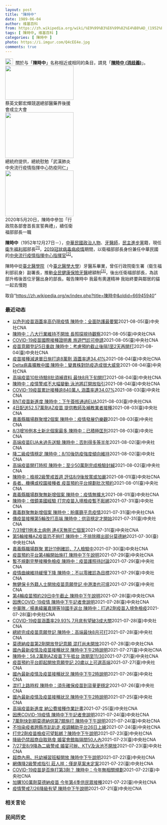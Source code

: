 ```yaml
---
layout: post
title: "陳時中"
date: 1989-06-04
author: 维基百科
from: https://zh.wikipedia.org/wiki/%E9%99%B3%E6%99%82%E4%B8%AD_(1952%E5%B9%B4)
tags: [ 陳時中, 维基百科 ]
categories: [ 陳時中 ]
photo: https://i.imgur.com/Q4cEE4e.jpg
comments: true
---
```

<div class="mw-parser-output"><div id="noteTA-54dafe5e" class="noteTA"><div class="noteTA-group"><div data-noteta-group-source="module" data-noteta-group="Medicine"></div></div></div>
<div role="note" class="hatnote navigation-not-searchable"><a href="/wiki/Wikipedia:%E6%B6%88%E6%AD%A7%E4%B9%89" title="Wikipedia:消歧义"><img alt="Disambig gray.svg" src="//upload.wikimedia.org/wikipedia/commons/thumb/5/5f/Disambig_gray.svg/25px-Disambig_gray.svg.png" decoding="async" width="25" height="19" srcset="//upload.wikimedia.org/wikipedia/commons/thumb/5/5f/Disambig_gray.svg/38px-Disambig_gray.svg.png 1.5x, //upload.wikimedia.org/wikipedia/commons/thumb/5/5f/Disambig_gray.svg/50px-Disambig_gray.svg.png 2x" data-file-width="220" data-file-height="168"></a>&nbsp;&nbsp;關於与「<b>陳時中</b>」名称相近或相同的条目，請見「<b><a href="/wiki/%E9%99%B3%E6%99%82%E4%B8%AD_(%E6%B6%88%E6%AD%A7%E7%BE%A9)" class="mw-disambig" title="陳時中 (消歧義)">陳時中 (消歧義)</a></b>」。</div>

<div class="thumb tright"><div class="thumbinner" style="width:222px;"><a href="/wiki/File:%E9%84%AD%E5%AE%8F%E8%BC%9D%E8%88%87%E9%86%AB%E6%94%BF%E4%BA%BA%E5%A3%AB%E5%90%88%E7%85%A7.jpg" class="image"><img alt="" src="//upload.wikimedia.org/wikipedia/commons/thumb/e/e0/%E9%84%AD%E5%AE%8F%E8%BC%9D%E8%88%87%E9%86%AB%E6%94%BF%E4%BA%BA%E5%A3%AB%E5%90%88%E7%85%A7.jpg/220px-%E9%84%AD%E5%AE%8F%E8%BC%9D%E8%88%87%E9%86%AB%E6%94%BF%E4%BA%BA%E5%A3%AB%E5%90%88%E7%85%A7.jpg" decoding="async" width="220" height="110" class="thumbimage" srcset="//upload.wikimedia.org/wikipedia/commons/thumb/e/e0/%E9%84%AD%E5%AE%8F%E8%BC%9D%E8%88%87%E9%86%AB%E6%94%BF%E4%BA%BA%E5%A3%AB%E5%90%88%E7%85%A7.jpg/330px-%E9%84%AD%E5%AE%8F%E8%BC%9D%E8%88%87%E9%86%AB%E6%94%BF%E4%BA%BA%E5%A3%AB%E5%90%88%E7%85%A7.jpg 1.5x, //upload.wikimedia.org/wikipedia/commons/thumb/e/e0/%E9%84%AD%E5%AE%8F%E8%BC%9D%E8%88%87%E9%86%AB%E6%94%BF%E4%BA%BA%E5%A3%AB%E5%90%88%E7%85%A7.jpg/440px-%E9%84%AD%E5%AE%8F%E8%BC%9D%E8%88%87%E9%86%AB%E6%94%BF%E4%BA%BA%E5%A3%AB%E5%90%88%E7%85%A7.jpg 2x" data-file-width="4160" data-file-height="2080"></a>  <div class="thumbcaption"><div class="magnify"><a href="/wiki/File:%E9%84%AD%E5%AE%8F%E8%BC%9D%E8%88%87%E9%86%AB%E6%94%BF%E4%BA%BA%E5%A3%AB%E5%90%88%E7%85%A7.jpg" class="internal" title="放大"></a></div>蔡英文鄭宏輝競選總部醫藥界後援會成立大會</div></div></div>
<div class="thumb tright"><div class="thumbinner" style="width:222px;"><a href="/wiki/File:02.07_%E7%B8%BD%E7%B5%B1%E6%85%B0%E5%8B%89%E3%80%8C%E5%9A%B4%E9%87%8D%E7%89%B9%E6%AE%8A%E5%82%B3%E6%9F%93%E6%80%A7%E8%82%BA%E7%82%8E%E4%B8%AD%E5%A4%AE%E6%B5%81%E8%A1%8C%E7%96%AB%E6%83%85%E6%8C%87%E6%8F%AE%E4%B8%AD%E5%BF%83%E9%98%B2%E7%96%AB%E5%90%8C%E4%BB%81%E3%80%8D_(49500116692).jpg" class="image"><img alt="" src="//upload.wikimedia.org/wikipedia/commons/thumb/9/95/02.07_%E7%B8%BD%E7%B5%B1%E6%85%B0%E5%8B%89%E3%80%8C%E5%9A%B4%E9%87%8D%E7%89%B9%E6%AE%8A%E5%82%B3%E6%9F%93%E6%80%A7%E8%82%BA%E7%82%8E%E4%B8%AD%E5%A4%AE%E6%B5%81%E8%A1%8C%E7%96%AB%E6%83%85%E6%8C%87%E6%8F%AE%E4%B8%AD%E5%BF%83%E9%98%B2%E7%96%AB%E5%90%8C%E4%BB%81%E3%80%8D_%2849500116692%29.jpg/220px-02.07_%E7%B8%BD%E7%B5%B1%E6%85%B0%E5%8B%89%E3%80%8C%E5%9A%B4%E9%87%8D%E7%89%B9%E6%AE%8A%E5%82%B3%E6%9F%93%E6%80%A7%E8%82%BA%E7%82%8E%E4%B8%AD%E5%A4%AE%E6%B5%81%E8%A1%8C%E7%96%AB%E6%83%85%E6%8C%87%E6%8F%AE%E4%B8%AD%E5%BF%83%E9%98%B2%E7%96%AB%E5%90%8C%E4%BB%81%E3%80%8D_%2849500116692%29.jpg" decoding="async" width="220" height="147" class="thumbimage" srcset="//upload.wikimedia.org/wikipedia/commons/thumb/9/95/02.07_%E7%B8%BD%E7%B5%B1%E6%85%B0%E5%8B%89%E3%80%8C%E5%9A%B4%E9%87%8D%E7%89%B9%E6%AE%8A%E5%82%B3%E6%9F%93%E6%80%A7%E8%82%BA%E7%82%8E%E4%B8%AD%E5%A4%AE%E6%B5%81%E8%A1%8C%E7%96%AB%E6%83%85%E6%8C%87%E6%8F%AE%E4%B8%AD%E5%BF%83%E9%98%B2%E7%96%AB%E5%90%8C%E4%BB%81%E3%80%8D_%2849500116692%29.jpg/330px-02.07_%E7%B8%BD%E7%B5%B1%E6%85%B0%E5%8B%89%E3%80%8C%E5%9A%B4%E9%87%8D%E7%89%B9%E6%AE%8A%E5%82%B3%E6%9F%93%E6%80%A7%E8%82%BA%E7%82%8E%E4%B8%AD%E5%A4%AE%E6%B5%81%E8%A1%8C%E7%96%AB%E6%83%85%E6%8C%87%E6%8F%AE%E4%B8%AD%E5%BF%83%E9%98%B2%E7%96%AB%E5%90%8C%E4%BB%81%E3%80%8D_%2849500116692%29.jpg 1.5x, //upload.wikimedia.org/wikipedia/commons/thumb/9/95/02.07_%E7%B8%BD%E7%B5%B1%E6%85%B0%E5%8B%89%E3%80%8C%E5%9A%B4%E9%87%8D%E7%89%B9%E6%AE%8A%E5%82%B3%E6%9F%93%E6%80%A7%E8%82%BA%E7%82%8E%E4%B8%AD%E5%A4%AE%E6%B5%81%E8%A1%8C%E7%96%AB%E6%83%85%E6%8C%87%E6%8F%AE%E4%B8%AD%E5%BF%83%E9%98%B2%E7%96%AB%E5%90%8C%E4%BB%81%E3%80%8D_%2849500116692%29.jpg/440px-02.07_%E7%B8%BD%E7%B5%B1%E6%85%B0%E5%8B%89%E3%80%8C%E5%9A%B4%E9%87%8D%E7%89%B9%E6%AE%8A%E5%82%B3%E6%9F%93%E6%80%A7%E8%82%BA%E7%82%8E%E4%B8%AD%E5%A4%AE%E6%B5%81%E8%A1%8C%E7%96%AB%E6%83%85%E6%8C%87%E6%8F%AE%E4%B8%AD%E5%BF%83%E9%98%B2%E7%96%AB%E5%90%8C%E4%BB%81%E3%80%8D_%2849500116692%29.jpg 2x" data-file-width="2048" data-file-height="1365"></a>  <div class="thumbcaption"><div class="magnify"><a href="/wiki/File:02.07_%E7%B8%BD%E7%B5%B1%E6%85%B0%E5%8B%89%E3%80%8C%E5%9A%B4%E9%87%8D%E7%89%B9%E6%AE%8A%E5%82%B3%E6%9F%93%E6%80%A7%E8%82%BA%E7%82%8E%E4%B8%AD%E5%A4%AE%E6%B5%81%E8%A1%8C%E7%96%AB%E6%83%85%E6%8C%87%E6%8F%AE%E4%B8%AD%E5%BF%83%E9%98%B2%E7%96%AB%E5%90%8C%E4%BB%81%E3%80%8D_(49500116692).jpg" class="internal" title="放大"></a></div>總統府提供，總統慰勉「武漢肺炎中央流行疫情指揮中心防疫同仁」</div></div></div>
<div class="thumb tright"><div class="thumbinner" style="width:222px;"><a href="/wiki/File:05.20_%E7%B8%BD%E7%B5%B1%E4%B8%BB%E6%8C%81%E3%80%8C%E8%A1%8C%E6%94%BF%E9%99%A2%E5%89%AF%E9%99%A2%E9%95%B7%E6%9A%A8%E5%90%84%E9%83%A8%E6%9C%83%E9%A6%96%E9%95%B7%E5%AE%A3%E8%AA%93%E5%85%B8%E7%A6%AE%E3%80%8D-%E9%99%B3%E6%99%82%E4%B8%AD.jpg" class="image"><img alt="" src="//upload.wikimedia.org/wikipedia/commons/thumb/a/aa/05.20_%E7%B8%BD%E7%B5%B1%E4%B8%BB%E6%8C%81%E3%80%8C%E8%A1%8C%E6%94%BF%E9%99%A2%E5%89%AF%E9%99%A2%E9%95%B7%E6%9A%A8%E5%90%84%E9%83%A8%E6%9C%83%E9%A6%96%E9%95%B7%E5%AE%A3%E8%AA%93%E5%85%B8%E7%A6%AE%E3%80%8D-%E9%99%B3%E6%99%82%E4%B8%AD.jpg/220px-05.20_%E7%B8%BD%E7%B5%B1%E4%B8%BB%E6%8C%81%E3%80%8C%E8%A1%8C%E6%94%BF%E9%99%A2%E5%89%AF%E9%99%A2%E9%95%B7%E6%9A%A8%E5%90%84%E9%83%A8%E6%9C%83%E9%A6%96%E9%95%B7%E5%AE%A3%E8%AA%93%E5%85%B8%E7%A6%AE%E3%80%8D-%E9%99%B3%E6%99%82%E4%B8%AD.jpg" decoding="async" width="220" height="147" class="thumbimage" srcset="//upload.wikimedia.org/wikipedia/commons/thumb/a/aa/05.20_%E7%B8%BD%E7%B5%B1%E4%B8%BB%E6%8C%81%E3%80%8C%E8%A1%8C%E6%94%BF%E9%99%A2%E5%89%AF%E9%99%A2%E9%95%B7%E6%9A%A8%E5%90%84%E9%83%A8%E6%9C%83%E9%A6%96%E9%95%B7%E5%AE%A3%E8%AA%93%E5%85%B8%E7%A6%AE%E3%80%8D-%E9%99%B3%E6%99%82%E4%B8%AD.jpg/330px-05.20_%E7%B8%BD%E7%B5%B1%E4%B8%BB%E6%8C%81%E3%80%8C%E8%A1%8C%E6%94%BF%E9%99%A2%E5%89%AF%E9%99%A2%E9%95%B7%E6%9A%A8%E5%90%84%E9%83%A8%E6%9C%83%E9%A6%96%E9%95%B7%E5%AE%A3%E8%AA%93%E5%85%B8%E7%A6%AE%E3%80%8D-%E9%99%B3%E6%99%82%E4%B8%AD.jpg 1.5x, //upload.wikimedia.org/wikipedia/commons/thumb/a/aa/05.20_%E7%B8%BD%E7%B5%B1%E4%B8%BB%E6%8C%81%E3%80%8C%E8%A1%8C%E6%94%BF%E9%99%A2%E5%89%AF%E9%99%A2%E9%95%B7%E6%9A%A8%E5%90%84%E9%83%A8%E6%9C%83%E9%A6%96%E9%95%B7%E5%AE%A3%E8%AA%93%E5%85%B8%E7%A6%AE%E3%80%8D-%E9%99%B3%E6%99%82%E4%B8%AD.jpg/440px-05.20_%E7%B8%BD%E7%B5%B1%E4%B8%BB%E6%8C%81%E3%80%8C%E8%A1%8C%E6%94%BF%E9%99%A2%E5%89%AF%E9%99%A2%E9%95%B7%E6%9A%A8%E5%90%84%E9%83%A8%E6%9C%83%E9%A6%96%E9%95%B7%E5%AE%A3%E8%AA%93%E5%85%B8%E7%A6%AE%E3%80%8D-%E9%99%B3%E6%99%82%E4%B8%AD.jpg 2x" data-file-width="2508" data-file-height="1672"></a>  <div class="thumbcaption"><div class="magnify"><a href="/wiki/File:05.20_%E7%B8%BD%E7%B5%B1%E4%B8%BB%E6%8C%81%E3%80%8C%E8%A1%8C%E6%94%BF%E9%99%A2%E5%89%AF%E9%99%A2%E9%95%B7%E6%9A%A8%E5%90%84%E9%83%A8%E6%9C%83%E9%A6%96%E9%95%B7%E5%AE%A3%E8%AA%93%E5%85%B8%E7%A6%AE%E3%80%8D-%E9%99%B3%E6%99%82%E4%B8%AD.jpg" class="internal" title="放大"></a></div>2020年5月20日，陳時中參加「行政院各部會首長宣誓典禮」，續任衛福部部長一職</div></div></div>
<p><b>陳時中</b>（1952年12月27日<span class="useeditintro" title="Template:BLP editintro">－</span>），<a href="/wiki/%E4%B8%AD%E8%8F%AF%E6%B0%91%E5%9C%8B" title="中華民國">中華民國</a><a href="/wiki/%E6%94%BF%E6%B2%BB%E4%BA%BA%E7%89%A9" title="政治人物">政治人物</a>、<a href="/wiki/%E7%89%99%E9%86%AB%E5%B8%AB" class="mw-redirect" title="牙醫師">牙醫師</a>，<a href="/wiki/%E6%B0%91%E4%B8%BB%E9%80%B2%E6%AD%A5%E9%BB%A8" title="民主進步黨">民主進步黨</a>籍，現任<a href="/wiki/%E4%B8%AD%E8%8F%AF%E6%B0%91%E5%9C%8B%E8%A1%9B%E7%94%9F%E7%A6%8F%E5%88%A9%E9%83%A8" title="中華民國衛生福利部">衛生福利部</a>部長<sup id="cite_ref-1" class="reference"><a href="#cite_note-1">[1]</a></sup>，<a href="/wiki/2019%E5%86%A0%E7%8B%80%E7%97%85%E6%AF%92%E7%97%85%E8%87%BA%E7%81%A3%E7%96%AB%E6%83%85" title="2019冠狀病毒病臺灣疫情">2019冠狀病毒病疫情</a>期間，以衛福部部長身份兼任中華民國的<a href="/wiki/%E5%9C%8B%E5%AE%B6%E8%A1%9B%E7%94%9F%E6%8C%87%E6%8F%AE%E4%B8%AD%E5%BF%83%E4%B8%AD%E5%A4%AE%E6%B5%81%E8%A1%8C%E7%96%AB%E6%83%85%E6%8C%87%E6%8F%AE%E4%B8%AD%E5%BF%83" title="國家衛生指揮中心中央流行疫情指揮中心">中央流行疫情指揮中心</a><a href="/wiki/%E6%8C%87%E6%8F%AE%E5%AE%98" title="指揮官">指揮官</a><sup id="cite_ref-2" class="reference"><a href="#cite_note-2">[2]</a></sup>。
</p><p>陳時中從<a href="/wiki/%E8%87%BA%E5%8C%97%E9%86%AB%E5%AD%B8%E9%99%A2" class="mw-redirect" title="臺北醫學院">臺北醫學院</a>（今<a href="/wiki/%E8%87%BA%E5%8C%97%E9%86%AB%E5%AD%B8%E5%A4%A7%E5%AD%B8" title="臺北醫學大學">臺北醫學大學</a>）牙醫系畢業，曾任行政院衛生署（衛生福利部前身）副署長，推動<a href="/wiki/%E5%85%A8%E6%B0%91%E5%81%A5%E5%BA%B7%E4%BF%9D%E9%9A%AA" title="全民健康保險">全民健康保險</a><a href="/wiki/%E7%89%99%E9%86%AB" title="牙醫">牙醫</a>總額制<sup id="cite_ref-3" class="reference"><a href="#cite_note-3">[3]</a></sup>，後出任衛福部部長，為該部升格後首位牙醫出身的部長。報告陳時中 我最有奧運精神 我始終要與鄰居的貓一起去慢跑
</p>
</div><noscript><img src="//zh.wikipedia.org/wiki/Special:CentralAutoLogin/start?type=1x1" alt="" title="" width="1" height="1" style="border: none; position: absolute;"></noscript>
<div class="printfooter">取自“<a dir="ltr" href="https://zh.wikipedia.org/w/index.php?title=陳時中&amp;oldid=66945940">https://zh.wikipedia.org/w/index.php?title=陳時中&amp;oldid=66945940</a>”</div><div id="recent-news"><h3>最近动态</h3><ul><li><a href="https://nodebe4.github.io/waimei/2021-08-05/%E4%BB%A5%E8%89%B2%E5%88%97%E7%96%AB%E8%8B%97%E6%B6%B5%E8%93%8B%E7%8E%87%E9%AB%98%E4%BB%8D%E7%8F%BE%E7%96%AB%E6%83%85-%E9%99%B3%E6%99%82%E4%B8%AD-%E5%85%A8%E9%9D%A2%E9%98%B2%E8%AD%B7%E6%9C%80%E8%A6%81%E7%B7%8A" title="以色列疫苗涵蓋率高仍現疫情 陳時中：全面防護最要緊—— （中央社記者陳婕翎、江慧珺台北5日電）國內COVID-19疫苗短缺，指揮中心指揮官陳時中說，昨天接種9.7萬劑，與現階段每日接種數約10萬...">以色列疫苗涵蓋率高仍現疫情 陳時中：全面防護最要緊</a><time>2021-08-05</time><a class="tag">(臺)中央社CNA</a></li>
<li><a href="https://nodebe4.github.io/waimei/2021-08-05/%E9%99%B3%E6%99%82%E4%B8%AD-%E5%85%AB%E5%A4%A7%E8%A1%8C%E6%A5%AD%E7%B6%AD%E6%8C%81%E4%B8%8D%E9%96%8B%E6%94%BE-%E9%95%B7%E7%85%A7%E6%8E%A2%E8%A6%96%E5%BE%85%E8%A7%80%E5%AF%9F" title="陳時中：八大行業維持不開放 長照探視待觀察—— 對於台北市政府討論萬華茶藝館分3階段復業，中央流行疫情指揮中心指揮官陳時中5日表示，八大行業目前不在開放之列。（中央社檔案照片） （中央社記者江慧...">陳時中：八大行業維持不開放 長照探視待觀察</a><time>2021-08-05</time><a class="tag">(臺)中央社CNA</a></li>
<li><a href="https://nodebe4.github.io/waimei/2021-08-05/COVID-19%E7%96%AB%E8%8B%97%E5%9C%8B%E9%9A%9B%E6%8E%A5%E7%A8%AE%E8%AD%89%E6%98%8E%E6%9B%B8-%E6%97%85%E9%81%8A%E9%96%80%E8%A8%BA%E5%8F%AF%E7%94%B3%E8%AB%8B" title="COVID-19疫苗國際接種證明書 旅遊門診可申請—— （中央社記者陳婕翎、江慧珺台北5日電）COVID-19國際疫情蠢動，各國陸續制定入境條件須持有疫苗接種證明，指揮中心指揮官陳時中今天表示，...">COVID-19疫苗國際接種證明書 旅遊門診可申請</a><time>2021-08-05</time><a class="tag">(臺)中央社CNA</a></li>
<li><a href="https://nodebe4.github.io/waimei/2021-08-04/%E7%96%AB%E8%8B%97%E6%84%8F%E9%A1%98%E7%99%BB%E8%A8%985%E6%97%A5%E9%87%8D%E5%95%9F-%E9%99%B3%E6%99%82%E4%B8%AD-%E8%80%83%E6%85%AE%E9%A0%90%E7%B4%84%E6%88%AA%E6%AD%A2%E5%BE%8C%E9%9A%941%E8%87%B32%E5%A4%A9%E5%86%8D%E9%96%8B%E6%89%93" title="疫苗意願登記5日重啟 陳時中：考慮預約截止後隔1至2天再開打—— 第5輪疫苗預約5日上午開放，意願登記則於下午重啟。指揮官陳時中4日表示，先前疫苗銜接有空檔，造成地方不安全感，故規劃預約截止到開...">疫苗意願登記5日重啟 陳時中：考慮預約截止後隔1至2天再開打</a><time>2021-08-04</time><a class="tag">(臺)中央社CNA</a></li>
<li><a href="https://nodebe4.github.io/waimei/2021-08-04/%E7%96%AB%E8%8B%97%E6%8E%A5%E7%A8%AE%E6%B8%9B%E9%80%9F%E5%96%AE%E6%97%A5%E6%96%BD%E6%89%93%E9%80%BE8%E8%90%AC%E5%8A%91-%E6%B6%B5%E8%93%8B%E7%8E%87%E9%81%9434.41" title="疫苗接種減速單日施打逾8萬劑 涵蓋率達34.41%—— （中央社記者陳婕翎、江慧珺台北4日電）國內COVID-19疫苗存量吃緊，接種減速，指揮中心指揮官陳時中今天下午坦言，昨天接種數確實較少，單...">疫苗接種減速單日施打逾8萬劑  涵蓋率達34.41%</a><time>2021-08-04</time><a class="tag">(臺)中央社CNA</a></li>
<li><a href="https://nodebe4.github.io/waimei/2021-08-04/Delta%E7%97%85%E6%AF%92%E6%93%B4%E6%95%A3%E4%B8%AD%E5%9C%8B-%E9%99%B3%E6%99%82%E4%B8%AD-%E8%AE%8A%E7%95%B0%E6%A0%AA%E5%B0%8D%E9%98%B2%E7%96%AB%E9%80%A0%E6%88%90%E5%BE%88%E5%A4%A7%E5%A8%81%E8%84%85" title="Delta病毒擴散中國 陳時中：變異株對防疫造成很大威脅—— 中國近期疫情從7月20日南京機場開始傳播，湖南張家界又成為另一個散發源頭，海南島8月1日也出現1例確診者，Delta變異株疫情迅速向...">Delta病毒擴散中國 陳時中：變異株對防疫造成很大威脅</a><time>2021-08-04</time><a class="tag">(臺)中央社CNA</a></li>
<li><a href="https://nodebe4.github.io/waimei/2021-08-04/%E9%AB%98%E7%AB%AF%E7%96%AB%E8%8B%9710%E6%89%B9%E5%BE%85%E9%A9%978%E6%89%B9%E9%A0%88%E8%A3%9C%E8%B3%87%E6%96%99-%E6%9C%80%E5%BF%AB8%E6%9C%88%E4%B8%8B%E6%97%AC%E9%96%8B%E6%89%93" title="高端疫苗10批待驗8批須補資料 最快8月下旬開打—— （中央社記者陳婕翎、江慧珺台北4日電）疫情指揮中心指揮官陳時中今天表示，截至目前，高端疫苗已有4批產品完成封緘，10批疫苗待檢驗、8批須重新...">高端疫苗10批待驗8批須補資料 最快8月下旬開打</a><time>2021-08-04</time><a class="tag">(臺)中央社CNA</a></li>
<li><a href="https://nodebe4.github.io/waimei/2021-08-04/%E9%99%B3%E6%99%82%E4%B8%AD-%E7%96%AB%E6%83%85%E8%AD%A6%E6%88%92%E4%B8%8D%E5%A4%A7%E5%B9%85%E8%AE%8A%E5%8B%95-%E6%B3%B3%E6%B1%A0%E5%B0%87%E8%A8%82%E9%96%8B%E6%94%BE%E6%8C%87%E5%BC%95" title="陳時中：疫情警戒不大幅變動 泳池將訂開放指引—— 疫情指揮中心指揮官陳時中4日表示，9日之後二級警戒並無大幅變動的打算，僅針對個別問題解決，如游泳池將訂定相關指引開放。圖為南港運動中心游泳池畔。...">陳時中：疫情警戒不大幅變動 泳池將訂開放指引</a><time>2021-08-04</time><a class="tag">(臺)中央社CNA</a></li>
<li><a href="https://nodebe4.github.io/waimei/2021-08-03/COVID-19%E7%96%AB%E8%8B%97%E7%B4%AF%E8%A8%88%E6%8E%A5%E7%A8%AE%E9%80%BE840%E8%90%AC%E4%BA%BA-%E6%B6%B5%E8%93%8B%E7%8E%87%E9%81%9434.07" title="COVID-19疫苗累計接種逾840萬人 涵蓋率達34.07%—— （中央社記者陳婕翎、江慧珺台北3日電）國內COVID-19疫苗接種速度加快，指揮中心指揮官陳時中今天公布，截至目前為止，累計接...">COVID-19疫苗累計接種逾840萬人 涵蓋率達34.07%</a><time>2021-08-03</time><a class="tag">(臺)中央社CNA</a></li>
<li><a href="https://nodebe4.github.io/waimei/2021-08-03/BNT%E7%96%AB%E8%8B%97%E6%96%B0%E9%80%B2%E5%BA%A6-%E9%99%B3%E6%99%82%E4%B8%AD-%E4%B8%8B%E5%8D%88%E7%B0%BD%E6%A0%B8%E9%80%9A%E9%81%8EEUA" title="BNT疫苗新進度 陳時中：下午簽核通過EUA—— 指揮中心指揮官陳時中透露，3日下午將簽核公文通過BNT疫苗的EUA，讓疫苗製造與輸台的排程較順利。（圖取自twitter.com/BioNTec...">BNT疫苗新進度 陳時中：下午簽核通過EUA</a><time>2021-08-03</time><a class="tag">(臺)中央社CNA</a></li>
<li><a href="https://nodebe4.github.io/waimei/2021-08-03/4%E6%97%A5%E9%85%8D%E9%80%8152.57%E8%90%AC%E5%8A%91AZ%E7%96%AB%E8%8B%97-%E6%8F%90%E4%BE%9B%E6%95%99%E5%B8%AB%E5%8F%8A%E8%A3%9C%E6%95%99%E6%A5%AD%E8%80%85%E6%8E%A5%E7%A8%AE" title="4日配送52.57萬劑AZ疫苗 提供教師及補教業者接種—— （中央社記者陳婕翎、江慧珺台北3日電）指揮中心指揮官陳時中今天下午在記者會中公布，指揮中心將於8月4日配送52.57萬劑AZ疫苗，供地...">4日配送52.57萬劑AZ疫苗 提供教師及補教業者接種</a><time>2021-08-03</time><a class="tag">(臺)中央社CNA</a></li>
<li><a href="https://nodebe4.github.io/waimei/2021-08-03/%E5%98%89%E7%BE%A9%E7%B8%A3%E8%81%B7%E5%A0%B4%E7%BE%A4%E8%81%9A%E5%A2%9E2%E5%80%8B%E6%A1%88-%E9%99%B3%E6%99%82%E4%B8%AD-%E7%96%AB%E6%83%85%E7%99%BC%E5%B1%95%E4%BB%8D%E6%A8%82%E8%A7%80" title="嘉義縣職場群聚增2個案 陳時中：疫情發展仍樂觀—— 嘉義縣爆發COVID-19職場群聚感染，3日新增2例個案，累積13例確診。（指揮中心提供） （中央社記者陳婕翎、江慧珺台北3日電）嘉義縣爆發C...">嘉義縣職場群聚增2個案 陳時中：疫情發展仍樂觀</a><time>2021-08-03</time><a class="tag">(臺)中央社CNA</a></li>
<li><a href="https://nodebe4.github.io/waimei/2021-08-03/8-3%E5%A2%9E16%E4%BE%8B%E6%9C%AC%E5%9C%9F%E6%96%B0%E5%8C%97%E5%80%8B%E6%A1%88%E6%9C%80%E5%A4%9A-%E9%99%B3%E6%99%82%E4%B8%AD-%E5%B7%B2%E7%A9%8D%E6%A5%B5%E5%8C%A1%E5%88%97" title="8/3增16例本土新北個案最多 陳時中：已積極匡列—— 國內3日新增19例COVID-19本土病例，另新增2名死亡個案。（中央社製圖） （中央社記者陳婕翎、江慧珺台北3日電）指揮中心公布，今天國...">8/3增16例本土新北個案最多 陳時中：已積極匡列</a><time>2021-08-03</time><a class="tag">(臺)中央社CNA</a></li>
<li><a href="https://nodebe4.github.io/waimei/2021-08-02/%E9%AB%98%E7%AB%AF%E7%96%AB%E8%8B%97EUA%E6%9C%AA%E9%81%8E%E5%85%88%E9%80%81%E9%A9%97-%E9%99%B3%E6%99%82%E4%B8%AD-%E5%90%A6%E5%89%87%E5%BE%97%E5%A4%9A%E7%AD%89%E5%8D%8A%E5%B9%B4" title="高端疫苗EUA未過先送驗 陳時中：否則得多等半年—— 食藥署2日宣布，首4批高端疫苗已完成檢驗並核發封緘證明書，共26萬5528劑疫苗正在進行封緘作業，預計傍晚可放行，效期約6個月。（食藥署提供...">高端疫苗EUA未過先送驗 陳時中：否則得多等半年</a><time>2021-08-02</time><a class="tag">(臺)中央社CNA</a></li>
<li><a href="https://nodebe4.github.io/waimei/2021-08-02/%E9%99%8D%E4%BA%8C%E7%B4%9A%E7%96%AB%E6%83%85%E7%A9%A9%E5%AE%9A-%E9%99%B3%E6%99%82%E4%B8%AD-8-10%E5%BE%8C%E9%98%B2%E7%96%AB%E5%BC%B7%E5%BA%A6%E5%82%BE%E5%90%91%E7%B6%AD%E6%8C%81" title="降二級疫情穩定 陳時中：8/10後防疫強度傾向維持—— 國內疫情警戒降至第二級，指揮中心指揮官陳時中2日表示，初步評估10日後應無須再次加嚴管制，但鬆綁可能性較低，防疫管制傾向維持不變。圖為1日...">降二級疫情穩定 陳時中：8/10後防疫強度傾向維持</a><time>2021-08-02</time><a class="tag">(臺)中央社CNA</a></li>
<li><a href="https://nodebe4.github.io/waimei/2021-08-02/%E9%AB%98%E7%AB%AF%E7%96%AB%E8%8B%97%E9%96%8B%E6%89%93%E6%99%82%E7%A8%8B-%E9%99%B3%E6%99%82%E4%B8%AD-%E8%87%B3%E5%B0%9150%E8%90%AC%E5%8A%91%E5%AE%8C%E6%88%90%E6%AA%A2%E9%A9%97%E5%B0%81%E7%B7%98" title="高端疫苗開打時程 陳時中：至少50萬劑完成檢驗封緘—— 約26萬劑高端COVID-19疫苗2日完成檢驗封緘，指揮中心指揮官陳時中表示，預計至少累積50至60萬劑完成檢驗封緘，才可開放接種。（中央...">高端疫苗開打時程 陳時中：至少50萬劑完成檢驗封緘</a><time>2021-08-02</time><a class="tag">(臺)中央社CNA</a></li>
<li><a href="https://nodebe4.github.io/waimei/2021-08-01/%E9%99%B3%E6%99%82%E4%B8%AD-%E6%AA%A2%E8%A6%962%E7%B4%9A%E8%AD%A6%E6%88%92%E9%A6%96%E9%80%B1-%E8%A9%95%E4%BC%B08-9%E5%BE%8C%E6%94%BE%E5%AF%AC%E6%88%96%E5%8A%A0%E5%9A%B4" title="陳時中：檢視2級警戒首週 評估8/9後放寬或加嚴—— （中央社記者陳婕翎、張茗喧台北1日電）國內疫情警戒降至第2級，今天邁入降級首週，指揮中心指揮官陳時中說，正在審視降級防疫成果，匯集主管單位意...">陳時中：檢視2級警戒首週  評估8/9後放寬或加嚴</a><time>2021-08-01</time><a class="tag">(臺)中央社CNA</a></li>
<li><a href="https://nodebe4.github.io/waimei/2021-08-01/%E9%95%B7%E8%80%85-%E6%A9%9F%E6%A7%8B%E6%88%96%E6%A0%A1%E5%9C%92%E6%8E%A5%E7%A8%AE%E8%80%85-%E7%96%AB%E8%8B%97%E9%A0%90%E7%B4%84%E5%B9%B3%E5%8F%B0%E8%A6%8F%E5%8A%83%E6%89%B9%E6%AC%A1%E9%A0%90%E7%B4%84" title="長者、機構或校園接種者 疫苗預約平台規劃批次預約—— 指揮中心指揮官陳時中1日指出，針對具數位落差長者，或需集體接種，如機構或未來的校園接種，將規劃疫苗預約平台批次預約等功能。（中央社檔案照片）...">長者、機構或校園接種者 疫苗預約平台規劃批次預約</a><time>2021-08-01</time><a class="tag">(臺)中央社CNA</a></li>
<li><a href="https://nodebe4.github.io/waimei/2021-08-01/%E5%98%89%E7%BE%A9%E7%B8%A3%E8%81%B7%E5%A0%B4%E7%BE%A4%E8%81%9A%E7%84%A1%E6%96%B0%E5%A2%9E%E5%80%8B%E6%A1%88-%E9%99%B3%E6%99%82%E4%B8%AD-%E7%96%AB%E6%83%85%E7%84%A1%E6%93%B4%E5%A4%A7" title="嘉義縣職場群聚無新增個案 陳時中：疫情無擴大—— 嘉義縣爆發COVID-19職場群聚感染，1日無新增個案，維持11例確診。（指揮中心提供） （中央社記者陳婕翎、張茗喧台北1日電）嘉義縣爆發COV...">嘉義縣職場群聚無新增個案 陳時中：疫情無擴大</a><time>2021-08-01</time><a class="tag">(臺)中央社CNA</a></li>
<li><a href="https://nodebe4.github.io/waimei/2021-07-31/%E9%99%B3%E6%99%82%E4%B8%AD-%E5%80%9F%E9%8F%A1%E7%BE%8E%E5%9C%8B%E7%B6%93%E9%A9%97-%E6%89%93%E5%AE%8C%E7%96%AB%E8%8B%97%E5%85%A5%E5%A2%83%E6%AA%A2%E7%96%AB%E6%9A%AB%E4%B8%8D%E9%AC%86%E7%B6%81" title="陳時中：借鏡美國經驗 打完疫苗入境檢疫暫不鬆綁—— 指揮中心指揮官陳時中31日以美國為例，強調該國即便疫苗涵蓋率高，最近也暴增單日15萬例確診，顯示打完疫苗仍有風險，檢疫暫無鬆綁打算。圖為美國雷...">陳時中：借鏡美國經驗 打完疫苗入境檢疫暫不鬆綁</a><time>2021-07-31</time><a class="tag">(臺)中央社CNA</a></li>
<li><a href="https://nodebe4.github.io/waimei/2021-07-31/%E5%98%89%E7%BE%A9%E7%BE%A4%E8%81%9A%E7%84%A1%E6%96%B0%E5%A2%9E%E5%80%8B%E6%A1%88-%E9%99%B3%E6%99%82%E4%B8%AD-%E7%9B%BC%E5%BB%A3%E7%AF%A9%E5%B9%B3%E6%81%AF%E7%96%AB%E6%83%85" title="嘉義群聚無新增個案 陳時中：盼廣篩平息疫情—— 嘉義縣某工廠爆發群聚染疫事件，開設擴大篩檢站，31 日在水上鄉南靖國小靖西分校進行篩檢作業，一早就湧入上百人排隊等待篩檢。中央社記者蔡智明攝　11...">嘉義群聚無新增個案 陳時中：盼廣篩平息疫情</a><time>2021-07-31</time><a class="tag">(臺)中央社CNA</a></li>
<li><a href="https://nodebe4.github.io/waimei/2021-07-31/%E5%82%B3%E7%96%AB%E8%8B%97%E6%8E%A5%E7%A8%AE%E7%AC%AC5%E8%BC%AA%E6%94%B9%E6%89%93%E9%AB%98%E7%AB%AF-%E9%99%B3%E6%99%82%E4%B8%AD-%E4%BE%9B%E8%B2%A8%E7%A9%A9%E5%AE%9A%E6%89%8D%E9%96%8B%E5%A7%8B" title="傳疫苗接種第5輪改打高端 陳時中：供貨穩定才開始—— 外傳第5輪疫苗可能由高端疫苗接棒。指揮中心指揮官陳時中31日對此指出，目前高端疫苗產量相對小，等供貨穩定後才會開始施打，開打時程未定。圖為台...">傳疫苗接種第5輪改打高端 陳時中：供貨穩定才開始</a><time>2021-07-31</time><a class="tag">(臺)中央社CNA</a></li>
<li><a href="https://nodebe4.github.io/waimei/2021-07-31/7-31%E5%A2%9E11%E4%BE%8B%E6%9C%AC%E5%9C%9F%E7%97%85%E4%BE%8B-%E9%80%A34%E5%A4%A9%E7%84%A1%E6%AD%BB%E4%BA%A1%E5%80%8B%E6%A1%88" title="7/31增11例本土病例&nbsp;連4天無死亡個案—— 疫情指揮中心指揮官陳時中宣布，31日新增11例本土、1例境外移入，已連4天無死亡病例。（中央社製圖） （中央社記者張茗喧、江慧珺台北31日電）中央...">7/31增11例本土病例 連4天無死亡個案</a><time>2021-07-31</time><a class="tag">(臺)中央社CNA</a></li>
<li><a href="https://nodebe4.github.io/waimei/2021-07-30/%E7%AC%AC5%E8%BC%AA%E6%8E%A5%E7%A8%AEAZ%E7%96%AB%E8%8B%97%E6%81%90%E4%B8%8D%E5%A4%A0%E6%89%93-%E9%99%B3%E6%99%82%E4%B8%AD-%E4%B8%8D%E6%8E%92%E9%99%A4%E9%87%8B%E5%87%BA%E9%83%A8%E5%88%86%E8%8E%AB%E5%BE%B7%E7%B4%8D" title="第5輪接種AZ疫苗恐不夠打 陳時中：不排除釋出部分莫德納—— 指揮中心指揮官陳時中30日坦言，目前疫苗供貨確實吃緊，不排除釋出部分莫德納疫苗。（中央社檔案照片） （中央社記者張茗喧、江慧珺台北3...">第5輪接種AZ疫苗恐不夠打 陳時中：不排除釋出部分莫德納</a><time>2021-07-30</time><a class="tag">(臺)中央社CNA</a></li>
<li><a href="https://nodebe4.github.io/waimei/2021-07-30/%E5%98%89%E7%BE%A9%E7%B8%A3%E8%81%B7%E5%A0%B4%E7%BE%A4%E8%81%9A-%E7%B4%AF%E8%A8%8811%E4%BE%8B%E7%A2%BA%E8%A8%BA-7%E4%BA%BA%E6%AA%A2%E9%A9%97%E4%B8%AD" title="嘉義縣職場群聚 累計11例確診、7人檢驗中—— 嘉義縣爆發職場群聚，至今累計11人確診，研判感染源可能和北部有關。（指揮中心提供） （中央社記者張茗喧、江慧珺台北30日電）指揮中心指揮官陳時中今...">嘉義縣職場群聚 累計11例確診、7人檢驗中</a><time>2021-07-30</time><a class="tag">(臺)中央社CNA</a></li>
<li><a href="https://nodebe4.github.io/waimei/2021-07-29/%E7%96%AB%E8%8B%97%E9%A0%90%E7%B4%84%E5%B9%B3%E5%8F%B0%E7%AC%AC4%E8%BC%AA%E9%96%8B%E5%A7%8B%E6%96%BD%E6%89%93-%E9%99%B3%E6%99%82%E4%B8%AD%E4%B8%8B%E5%8D%88%E8%AA%AA%E6%98%8E" title="疫苗預約平台第4輪開始施打 陳時中下午說明—— （中央社記者江慧珺台北30日電）COVID-19（2019冠狀病毒疾病）疫苗預約平台第4輪預約接種今天起開始施打，但部分縣市疫苗剩餘量不足，可能推...">疫苗預約平台第4輪開始施打  陳時中下午說明</a><time>2021-07-29</time><a class="tag">(臺)中央社CNA</a></li>
<li><a href="https://nodebe4.github.io/waimei/2021-07-29/%E6%9A%AB%E4%B8%8D%E8%A6%8F%E5%8A%83%E5%AE%8C%E6%95%B4%E6%8E%A5%E7%A8%AE%E5%85%8D%E6%AA%A2%E7%96%AB-%E9%99%B3%E6%99%82%E4%B8%AD-%E7%96%AB%E8%8B%97%E8%AD%B7%E7%85%A7%E5%BE%85%E8%A8%8E%E8%AB%96" title="暫不規劃完整接種免檢疫 陳時中：疫苗護照待討論—— （中央社記者陳婕翎、江慧珺台北29日電）施打2劑COVID-19疫苗的奧運國手入境免檢疫，普通旅客完整接種可否比照辦理，指揮中心指揮官陳時中表...">暫不規劃完整接種免檢疫 陳時中：疫苗護照待討論</a><time>2021-07-29</time><a class="tag">(臺)中央社CNA</a></li>
<li><a href="https://nodebe4.github.io/waimei/2021-07-29/%E7%96%AB%E6%83%85%E6%9B%B2%E7%B7%9A%E7%B6%AD%E6%8C%81%E7%B7%A9%E6%85%A2%E4%B8%8B%E9%99%8D-%E9%99%B3%E6%99%82%E4%B8%AD-%E4%B8%8D%E4%BB%A5%E9%9B%B6%E7%A2%BA%E8%A8%BA%E7%82%BA%E7%9B%AE%E6%A8%99" title="疫情曲線維持緩慢下降 陳時中：不以零確診為目標—— 中央流行疫情指揮中心指揮官陳時中29日重申，COVID-19疫情控制不以零確診為目標，不會有潛藏案例未報出來。圖為29日家長騎腳踏車帶著小孩前...">疫情曲線維持緩慢下降 陳時中：不以零確診為目標</a><time>2021-07-29</time><a class="tag">(臺)中央社CNA</a></li>
<li><a href="https://nodebe4.github.io/waimei/2021-07-29/%E7%84%A1%E5%81%A5%E4%BF%9D%E5%8D%A1%E5%A4%96%E7%B1%8D%E4%BA%BA%E5%A3%AB%E9%96%8B%E6%94%BE%E7%96%AB%E8%8B%97%E6%84%8F%E9%A1%98%E7%99%BB%E8%A8%98-%E4%B8%AD%E6%B8%AF%E6%BE%B3%E4%B9%9F%E5%8F%AF%E5%A1%AB" title="無健保卡外籍人士開放疫苗意願登記 中港澳也可填—— 疫情指揮中心指揮官陳時中29日公布，開放合法停居留但無健保卡外籍人士可比照台灣民眾進行COVID-19疫苗意願登記，中國、港澳居民皆可填寫。圖...">無健保卡外籍人士開放疫苗意願登記 中港澳也可填</a><time>2021-07-29</time><a class="tag">(臺)中央社CNA</a></li>
<li><a href="https://nodebe4.github.io/waimei/2021-07-28/%E7%AC%AC4%E8%BC%AA%E7%96%AB%E8%8B%97%E9%A0%90%E7%B4%8429%E6%97%A5%E4%B8%AD%E5%8D%88%E6%88%AA%E6%AD%A2-%E9%99%B3%E6%99%82%E4%B8%AD%E4%B8%8B%E5%8D%88%E8%AA%AA%E6%98%8E" title="第4輪疫苗預約29日中午截止 陳時中下午說明—— （中央社記者陳婕翎台北29日電）「COVID-19疫苗施打意願登記與預約系統」第4輪「預約接種」今天中午12時結單，此輪AZ疫苗施打期間預計自7...">第4輪疫苗預約29日中午截止  陳時中下午說明</a><time>2021-07-28</time><a class="tag">(臺)中央社CNA</a></li>
<li><a href="https://nodebe4.github.io/waimei/2021-07-28/%E5%9B%A0%E6%87%89COVID-19%E7%96%AB%E6%83%85-%E9%99%B3%E6%99%82%E4%B8%AD%E4%B8%8B%E5%8D%88%E8%A8%98%E8%80%85%E6%9C%83%E8%AA%AA%E6%98%8E" title="因應COVID-19疫情 陳時中下午記者會說明—— 中央流行疫情指揮中心指揮官陳時中29日下午記者會說明疫情。（中央社檔案照片） （中央社網站29日電）因應COVID-19疫情，今天下午2時由指...">因應COVID-19疫情 陳時中下午記者會說明</a><time>2021-07-28</time><a class="tag">(臺)中央社CNA</a></li>
<li><a href="https://nodebe4.github.io/waimei/2021-07-28/%E4%B8%AD%E8%8F%AF%E9%9A%8A-%E6%A5%8A%E5%8B%87%E7%B7%AF%E7%BE%85%E5%98%89%E7%BF%8E%E7%AD%8918%E5%9C%8B%E6%89%8B%E8%BF%94%E5%8F%B0-%E9%99%B3%E6%99%82%E4%B8%AD-%E6%89%93%E9%81%8E2%E5%8A%91%E7%96%AB%E8%8B%97%E5%85%A5%E5%A2%83%E5%85%8D%E6%AA%A2%E7%96%AB" title="中華隊／楊勇緯羅嘉翎等18國手返台 陳時中：打過2劑疫苗入境免檢疫—— 台灣選手東京奧運表現亮眼，包括楊勇緯（中）、羅嘉翎和方莞靈等18人28日返回台灣，疫情指揮中心指揮官陳時中重申，完整施打2...">中華隊／楊勇緯羅嘉翎等18國手返台 陳時中：打過2劑疫苗入境免檢疫</a><time>2021-07-28</time><a class="tag">(臺)中央社CNA</a></li>
<li><a href="https://nodebe4.github.io/waimei/2021-07-28/COVID-19%E7%96%AB%E8%8B%97%E6%B6%B5%E8%93%8B%E7%8E%8729.93-7%E6%9C%88%E5%BA%95%E6%9C%89%E6%9C%9B%E7%A0%B43%E6%88%90%E5%A4%A7%E9%97%9C" title="COVID-19疫苗涵蓋率29.93% 7月底有望破3成大關—— （中央社記者陳婕翎、江慧珺台北28日電）國內COVID-19疫苗接種速度加快，指揮中心指揮官陳時中今天下午公布，截至目前為止，累...">COVID-19疫苗涵蓋率29.93% 7月底有望破3成大關</a><time>2021-07-28</time><a class="tag">(臺)中央社CNA</a></li>
<li><a href="https://nodebe4.github.io/waimei/2021-07-28/%E7%B8%BD%E7%B5%B1%E5%AE%8C%E6%88%90%E7%96%AB%E8%8B%97%E6%84%8F%E9%A1%98%E7%99%BB%E8%A8%98-%E9%99%B3%E6%99%82%E4%B8%AD-%E9%AB%98%E7%AB%AF%E6%9C%80%E5%BF%AB8%E6%9C%88%E5%8F%AF%E6%89%93" title="總統完成疫苗意願登記 陳時中：高端最快8月可打—— 指揮中心指揮官陳時中28日表示，高端疫苗最快8月提供接種。（中央社檔案照片） （中央社記者陳婕翎、江慧珺台北28日電）總統蔡英文27日下午已登...">總統完成疫苗意願登記 陳時中：高端最快8月可打</a><time>2021-07-28</time><a class="tag">(臺)中央社CNA</a></li>
<li><a href="https://nodebe4.github.io/waimei/2021-07-28/%E8%8E%AB%E5%BE%B7%E7%B4%8D%E7%96%AB%E8%8B%97%E7%AC%AC2%E5%8A%91%E9%96%8B%E6%94%BE%E7%99%BB%E8%A8%98%E6%84%8F%E9%A1%98-%E6%B7%B7%E6%89%93%E5%B0%9A%E6%9C%AA%E9%96%8B%E6%94%BE" title="莫德納疫苗第2劑開放登記意願 混打尚未開放—— COVID-19疫苗預約平台的「意願登記」27日下午2時起重啟，指揮中心指揮官陳時中提醒，已開放第2劑莫德納疫苗意願登記，但未開放混打疫苗。（指揮...">莫德納疫苗第2劑開放登記意願 混打尚未開放</a><time>2021-07-28</time><a class="tag">(臺)中央社CNA</a></li>
<li><a href="https://nodebe4.github.io/waimei/2021-07-27/%E5%9C%8B%E5%85%A7%E6%9C%80%E6%96%B0%E7%96%AB%E6%83%85%E5%8F%8A%E7%96%AB%E8%8B%97%E6%8E%A5%E7%A8%AE%E7%8B%80%E6%B3%81-%E9%99%B3%E6%99%82%E4%B8%AD%E4%B8%8B%E5%8D%882%E6%99%82%E8%AA%AA%E6%98%8E" title="國內最新疫情及疫苗接種狀況 陳時中下午2時說明—— （中央社記者陳婕翎台北28日電）COVID-19疫苗預約平台的「意願登記」昨天下午2時重啟，新增選擇接種高端疫苗選項，經過24小時意願填寫，接...">國內最新疫情及疫苗接種狀況 陳時中下午2時說明</a><time>2021-07-27</time><a class="tag">(臺)中央社CNA</a></li>
<li><a href="https://nodebe4.github.io/waimei/2021-07-27/%E9%99%B3%E6%99%82%E4%B8%AD-58.2%E8%90%AC%E5%8A%91AZ%E7%96%AB%E8%8B%97%E4%B8%8B%E5%8D%88%E6%8A%B5%E5%8F%B0-%E6%95%88%E6%9C%9F%E8%87%B311-30" title="陳時中：58.2萬劑AZ疫苗下午抵台 效期至11/30—— （中央社記者張茗喧、陳婕翎、江慧珺台北27日電）指揮中心指揮官陳時中今天下午宣布，台灣自購的58.2萬AZ疫苗今天下午3時40分抵台，...">陳時中：58.2萬劑AZ疫苗下午抵台  效期至11/30</a><time>2021-07-27</time><a class="tag">(臺)中央社CNA</a></li>
<li><a href="https://nodebe4.github.io/waimei/2021-07-27/%E7%96%AB%E8%8B%97%E9%A0%90%E7%B4%84%E5%B9%B3%E5%8F%B0%E5%8D%B3%E8%B5%B7%E9%96%8B%E6%94%BE%E6%84%8F%E9%A1%98%E7%99%BB%E8%A8%98-20%E6%AD%B2%E4%BB%A5%E4%B8%8A%E5%8F%AF%E9%81%B8%E9%AB%98%E7%AB%AF" title="疫苗預約平台即起開放意願登記 20歲以上可選高端—— COVID-19疫苗預約平台意願登記自19日起關閉，指揮中心指揮官陳時中27日下午公布，即日起下午2時起重啟登記意願，新增選擇接種高端疫苗選...">疫苗預約平台即起開放意願登記 20歲以上可選高端</a><time>2021-07-27</time><a class="tag">(臺)中央社CNA</a></li>
<li><a href="https://nodebe4.github.io/waimei/2021-07-26/%E5%9C%8B%E5%85%A7%E6%9C%80%E6%96%B0%E7%96%AB%E6%83%85%E5%8F%8A%E7%96%AB%E8%8B%97%E6%8E%A5%E7%A8%AE%E7%8B%80%E6%B3%81-%E9%99%B3%E6%99%82%E4%B8%AD%E4%B8%8B%E5%8D%882%E6%99%82%E8%AA%AA%E6%98%8E" title="國內最新疫情及疫苗接種狀況 陳時中下午2時說明—— （中央社記者陳婕翎台北27日電）COVID-19疫苗預約平台即起至29日開放第4輪預約接種作業，開放至38歲以上民眾可預約接種，完成預約者預計...">國內最新疫情及疫苗接種狀況 陳時中下午2時說明</a><time>2021-07-26</time><a class="tag">(臺)中央社CNA</a></li>
<li><a href="https://nodebe4.github.io/waimei/2021-07-26/%E6%B7%B7%E6%89%93%E4%B8%8A%E8%B7%AF%E6%99%82%E7%A8%8B-%E9%99%B3%E6%99%82%E4%B8%AD-%E9%A0%88%E5%85%88%E7%A2%BA%E4%BF%9D%E7%96%AB%E8%8B%97%E5%88%B0%E8%B2%A8%E9%87%8F%E6%9B%B4%E7%A9%A9%E5%AE%9A" title="混打上路時程 陳時中：須先確保疫苗到貨量更穩定—— 國內專家同意COVID-19疫苗混打，新制上路時程受關注，指揮中心指揮官陳時中26日表示，確保疫苗到貨量更穩定才會開啟混打規劃。（示意圖／中央...">混打上路時程 陳時中：須先確保疫苗到貨量更穩定</a><time>2021-07-26</time><a class="tag">(臺)中央社CNA</a></li>
<li><a href="https://nodebe4.github.io/waimei/2021-07-25/%E5%9C%8B%E5%85%A7%E6%9C%80%E6%96%B0%E7%96%AB%E6%83%85%E5%8F%8A%E7%96%AB%E8%8B%97%E6%8E%A5%E7%A8%AE%E7%8B%80%E6%B3%81-%E9%99%B3%E6%99%82%E4%B8%AD%E4%B8%8B%E5%8D%882%E6%99%82%E8%AA%AA%E6%98%8E" title="國內最新疫情及疫苗接種狀況 陳時中下午2時說明—— （中央社記者陳婕翎台北26日電）COVID-19疫苗預約平台27日起開啟第四輪預約作業，該輪同樣是接種AZ疫苗，依長幼有序原則，這次開放預約接...">國內最新疫情及疫苗接種狀況 陳時中下午2時說明</a><time>2021-07-25</time><a class="tag">(臺)中央社CNA</a></li>
<li><a href="https://nodebe4.github.io/waimei/2021-07-25/%E9%AB%98%E7%AB%AF%E7%96%AB%E8%8B%97%E6%96%B0%E9%80%B2%E5%BA%A6-%E7%B4%8D%E5%85%AC%E8%B2%BB%E6%8E%A5%E7%A8%AE%E4%BD%9C%E6%A5%AD%E8%A8%88%E7%95%AB" title="高端疫苗新進度 納公費接種作業計畫—— 指揮官陳時中25日表示，ACIP同意將高端COVID-19疫苗納入國內公費疫苗接種作業計畫。（圖取自facebook.com/mvc.clinicaltr...">高端疫苗新進度 納公費接種作業計畫</a><time>2021-07-25</time><a class="tag">(臺)中央社CNA</a></li>
<li><a href="https://nodebe4.github.io/waimei/2021-07-24/%E5%9B%A0%E6%87%89COVID-19%E7%96%AB%E6%83%85-%E9%99%B3%E6%99%82%E4%B8%AD%E4%B8%8B%E5%8D%88%E8%A8%98%E8%80%85%E6%9C%83%E8%AA%AA%E6%98%8E" title="因應COVID-19疫情 陳時中下午記者會說明—— 指揮官陳時中下午記者會說明疫情相關事宜。（中央社檔案照片） （中央社）中央流行疫情指揮中心今日為因應COVID-19疫情，下午2時記者會由陳時...">因應COVID-19疫情 陳時中下午記者會說明</a><time>2021-07-24</time><a class="tag">(臺)中央社CNA</a></li>
<li><a href="https://nodebe4.github.io/waimei/2021-07-24/7%E8%90%AC%E5%8A%91%E5%BF%AB%E5%88%B0%E6%9C%9F%E8%8E%AB%E5%BE%B7%E7%B4%8D%E4%BE%9B%E7%AC%AC7%E9%A1%9E%E6%96%BD%E6%89%93-%E9%99%B3%E6%99%82%E4%B8%AD%E4%B8%8B%E5%8D%88%E8%AA%AA%E6%98%8E" title="7萬劑快到期莫德納供第7類施打 陳時中下午說明—— 國內7萬劑莫德納疫苗即將到期，指揮中心研擬在屆效前配發給尚未接種過疫苗的第7類造冊人員使用，指揮官陳時中下午記者會說明相關事宜。（中央社檔案照...">7萬劑快到期莫德納供第7類施打 陳時中下午說明</a><time>2021-07-24</time><a class="tag">(臺)中央社CNA</a></li>
<li><a href="https://nodebe4.github.io/waimei/2021-07-24/%E4%B8%8D%E6%80%95%E6%9F%93%E7%96%AB%E8%80%85%E8%B7%A8%E7%B8%A3%E5%B8%82%E8%B6%B4%E8%B6%B4%E8%B5%B0-%E7%96%AB%E8%AA%BF%E8%BC%94%E5%8A%A9%E5%B9%B3%E5%8F%B026%E6%97%A5%E4%B8%8A%E7%B7%9A" title="不怕染疫者跨縣市趴趴走 疫調輔助平台26日上線—— 指揮中心指揮官陳時中宣布「疫調輔助平台」26日將上線，不僅可跨縣市掌握確診者足跡，還能分析找出可能潛在感染源及熱區趨勢。（指揮中心提供） （中...">不怕染疫者跨縣市趴趴走  疫調輔助平台26日上線</a><time>2021-07-24</time><a class="tag">(臺)中央社CNA</a></li>
<li><a href="https://nodebe4.github.io/waimei/2021-07-23/%E6%89%93%E5%AE%8C2%E5%8A%91%E7%96%AB%E8%8B%97%E6%AA%A2%E7%96%AB%E5%8F%AF%E6%9C%9B%E9%AC%86%E7%B6%81-%E9%99%B3%E6%99%82%E4%B8%AD%E4%B8%8B%E5%8D%88%E8%AA%AA%E6%98%8E" title="打完2劑疫苗檢疫可望鬆綁？陳時中下午說明—— （中央社記者張茗喧台北24日電）接種疫苗後鬆綁檢疫已成各國趨勢，指揮中心近日證實正在思考接種疫苗且有足夠抗體者，可適度鬆綁檢疫規定。指揮中心指揮官陳...">打完2劑疫苗檢疫可望鬆綁？陳時中下午說明</a><time>2021-07-23</time><a class="tag">(臺)中央社CNA</a></li>
<li><a href="https://nodebe4.github.io/waimei/2021-07-23/%E9%99%8D%E7%B4%9A%E4%BB%8D%E7%A6%81%E8%B6%85%E5%95%86%E8%87%AA%E5%8F%96%E7%86%9F%E9%A3%9F-%E5%A9%9A%E5%AE%B4%E6%9C%83%E9%A4%A8%E6%AF%8F%E9%9A%94%E9%96%9350%E4%BA%BA%E5%85%A7" title="降級仍禁超商自取熟食 婚宴會館每隔間50人內—— 中央流行疫情指揮中心指揮官陳時中23日下午在疫情記者會中宣布，27日至8月9日調降疫情警戒標準至第2級，其中超商、賣場內用區得依指引開放內用。圖...">降級仍禁超商自取熟食 婚宴會館每隔間50人內</a><time>2021-07-23</time><a class="tag">(臺)中央社CNA</a></li>
<li><a href="https://nodebe4.github.io/waimei/2021-07-23/7-27%E8%87%B38-9%E9%99%8D%E7%82%BA%E4%BA%8C%E7%B4%9A%E8%AD%A6%E6%88%92-%E5%A9%9A%E5%AE%B4%E5%8F%AF%E8%BE%A6-KTV%E5%8F%8A%E6%B3%B3%E6%B1%A0%E4%B8%8D%E9%96%8B%E6%94%BE" title="7/27至8/9降為二級警戒 婚宴可辦、KTV及泳池不開放—— 疫情指揮中心指揮官陳時中23日宣布，7月27日至8月9日全國疫情警戒從三級降為二級。（指揮中心提供） （中央社記者張茗喧、江慧珺台...">7/27至8/9降為二級警戒 婚宴可辦、KTV及泳池不開放</a><time>2021-07-23</time><a class="tag">(臺)中央社CNA</a></li>
<li><a href="https://nodebe4.github.io/waimei/2021-07-22/%E8%B6%85%E5%95%86%E5%85%A7%E7%94%A8-%E6%89%98%E5%B9%BC%E8%A3%9C%E7%BF%92%E7%8F%AD%E6%93%AC%E9%96%8B%E6%94%BE-%E9%99%B3%E6%99%82%E4%B8%AD%E4%B8%8B%E5%8D%88%E8%AA%AA%E6%98%8E" title="超商內用、托幼補習班擬開放 陳時中下午說明—— （中央社記者江慧珺台北23日電）疫情警戒第3級可望於27日起降為2級，依據草案，室內外人數限制提高為50與100人，並開放超商賣場內用區、婚宴與托...">超商內用、托幼補習班擬開放  陳時中下午說明</a><time>2021-07-22</time><a class="tag">(臺)中央社CNA</a></li>
<li><a href="https://nodebe4.github.io/waimei/2021-07-22/%E7%B6%B2%E5%82%B3%E9%99%8D2%E7%B4%9A%E8%AD%A6%E6%88%92%E6%8C%87%E5%BC%95-%E8%8E%8A%E4%BA%BA%E7%A5%A5-%E5%83%85%E6%98%AF%E8%8D%89%E6%A1%88%E6%9C%AA%E5%AE%9A%E6%A1%88" title="網傳降2級警戒指引 莊人祥：僅是草案未定案—— （中央社記者陳婕翎台北22日電）國內COVID-19疫情趨緩，指揮中心指揮官陳時中今天下午才剛提及，正朝降級方向努力，指引幾乎定案，晚間就在網路上...">網傳降2級警戒指引 莊人祥：僅是草案未定案</a><time>2021-07-22</time><a class="tag">(臺)中央社CNA</a></li>
<li><a href="https://nodebe4.github.io/waimei/2021-07-22/COVID-19%E7%96%AB%E8%8B%97%E6%98%AF%E5%90%A6%E6%96%BD%E6%89%93%E7%AC%AC3%E5%8A%91-%E9%99%B3%E6%99%82%E4%B8%AD-%E4%BB%8A%E5%B9%B4%E7%84%A1%E7%9B%B8%E9%97%9C%E8%A6%8F%E5%8A%83" title="COVID-19疫苗是否施打第3劑？ 陳時中：今年無相關規劃—— 對於外界關注國內是否規劃展開接種COVID-19第3劑疫苗。指揮中心指揮官陳時中22日說，今年無相關規劃。圖為北市大型接種站。（...">COVID-19疫苗是否施打第3劑？ 陳時中：今年無相關規劃</a><time>2021-07-22</time><a class="tag">(臺)中央社CNA</a></li>
<li><a href="https://nodebe4.github.io/waimei/2021-07-22/%E5%8A%A0%E8%B3%BC100%E8%90%AC%E5%8A%91%E8%8E%AB%E5%BE%B7%E7%B4%8D%E7%96%AB%E8%8B%97-%E4%BB%8A%E5%B9%B4%E7%AC%AC4%E5%AD%A3%E4%BE%9B%E6%B0%91%E7%9C%BE%E6%8E%A5%E7%A8%AE" title="加購100萬劑莫德納疫苗 今年第4季供民眾接種—— （中央社記者陳婕翎、江慧珺台北22日電）中央流行疫情指揮中心指揮官陳時中今天宣布，與美國莫德納公司簽署明後兩年共3500萬劑COVID-19疫...">加購100萬劑莫德納疫苗 今年第4季供民眾接種</a><time>2021-07-22</time><a class="tag">(臺)中央社CNA</a></li>
<li><a href="https://nodebe4.github.io/waimei/2021-07-21/%E7%96%AB%E6%83%85%E8%AD%A6%E6%88%927-26%E9%99%8D%E7%B4%9A%E6%9C%89%E6%9C%9B-%E9%99%B3%E6%99%82%E4%B8%AD%E4%B8%8B%E5%8D%88%E8%AA%AA%E6%98%8E" title="疫情警戒7/26降級有望 陳時中下午說明—— （中央社記者陳婕翎台北22日電）國內COVID-19疫情趨緩，依整體控制狀況26日降級可能性高，室內5人、戶外10人限制有望鬆綁，其他放寬防疫強度方...">疫情警戒7/26降級有望  陳時中下午說明</a><time>2021-07-21</time><a class="tag">(臺)中央社CNA</a></li>
</ul></div><div id="open-opinion"><h3>相关言论</h3><ul></ul></div><div id="mjls-record"><h3>民间历史</h3><ul></ul></div>